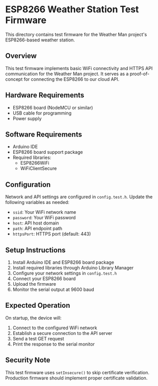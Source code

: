 # ESP8266 Weather Station Test Firmware

This directory contains test firmware for the Weather Man project's ESP8266-based weather station.

## Overview

This test firmware implements basic WiFi connectivity and HTTPS API communication for the Weather Man project. It serves as a proof-of-concept for connecting the ESP8266 to our cloud API.

## Hardware Requirements

- ESP8266 board (NodeMCU or similar)
- USB cable for programming
- Power supply

## Software Requirements

- Arduino IDE
- ESP8266 board support package
- Required libraries:
  - ESP8266WiFi
  - WiFiClientSecure

## Configuration

Network and API settings are configured in `config.test.h`. Update the following variables as needed:

- `ssid`: Your WiFi network name
- `password`: Your WiFi password
- `host`: API host domain
- `path`: API endpoint path
- `httpsPort`: HTTPS port (default: 443)

## Setup Instructions

1. Install Arduino IDE and ESP8266 board package
2. Install required libraries through Arduino Library Manager
3. Configure your network settings in `config.test.h`
4. Connect your ESP8266 board
5. Upload the firmware
6. Monitor the serial output at 9600 baud

## Expected Operation

On startup, the device will:

1. Connect to the configured WiFi network
2. Establish a secure connection to the API server
3. Send a test GET request
4. Print the response to the serial monitor

## Security Note

This test firmware uses `setInsecure()` to skip certificate verification. Production firmware should implement proper certificate validation.

